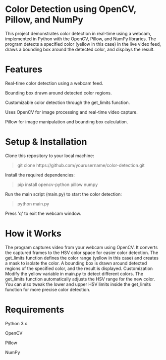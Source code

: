 # Color Detection using OpenCV, Pillow, and NumPy
This project demonstrates color detection in real-time using a webcam, implemented in Python with the OpenCV, Pillow, and NumPy libraries. The program detects a specified color (yellow in this case) in the live video feed, draws a bounding box around the detected color, and displays the result.

# Features
Real-time color detection using a webcam feed.

Bounding box drawn around detected color regions.

Customizable color detection through the get_limits function.

Uses OpenCV for image processing and real-time video capture.

Pillow for image manipulation and bounding box calculation.

# Setup & Installation
Clone this repository to your local machine:
<blockquote>
git clone https://github.com/yourusername/color-detection.git
</blockquote>

Install the required dependencies:
<blockquote>
pip install opencv-python pillow numpy
</blockquote>  
Run the main script (main.py) to start the color detection:
<blockquote>
python main.py
</blockquote>
Press 'q' to exit the webcam window.

# How it Works
The program captures video from your webcam using OpenCV.
It converts the captured frames to the HSV color space for easier color detection.
The get_limits function defines the color range (yellow in this case) and creates a mask to isolate the color.
A bounding box is drawn around detected regions of the specified color, and the result is displayed.
Customization
Modify the yellow variable in main.py to detect different colors. The get_limits function automatically adjusts the HSV range for the new color.
You can also tweak the lower and upper HSV limits inside the get_limits function for more precise color detection.
# Requirements
Python 3.x

OpenCV

Pillow

NumPy
